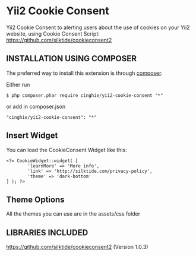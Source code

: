 Yii2 Cookie Consent
===================

Yii2 Cookie Consent to alerting users about the use of cookies on your Yii2 website, 
using Cookie Consent Script: https://github.com/silktide/cookieconsent2

INSTALLATION USING COMPOSER
-----------------

The preferred way to install this extension is through [composer](http://getcomposer.org/download/).

Either run

```
$ php composer.phar require cinghie/yii2-cookie-consent "*"
```

or add in composer.json

```
"cinghie/yii2-cookie-consent": "*"
```

Insert Widget
-----------------

You can load the CookieConsent Widget like this:

```
<?= CookieWidget::widget( [ 
        'learnMore' => 'More info',
		'link' => 'http://silktide.com/privacy-policy',
		'theme' => 'dark-bottom'
] ); ?>
```

Theme Options
-----------------

All the themes you can use are in the assets/css folder

LIBRARIES INCLUDED
-----------------

https://github.com/silktide/cookieconsent2 (Version 1.0.3)

